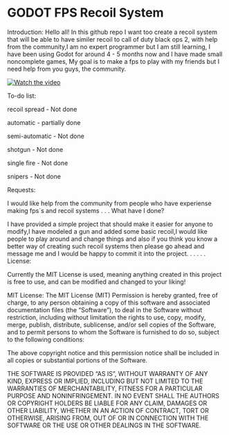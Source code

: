 # GODOT FPS Recoil System
Introduction:
Hello all! In this github repo I want too create a recoil system that will be able to have similer recoil to call of duty black ops 2, with help from the community,I am no expert programmer but I am still learning, I have been using Godot for around 4 - 5 months now and I have made small noncomplete games, My goal is to make a fps to play with my friends but I need help from you guys, the community.

[![Watch the video](https://img.youtube.com/vi/T-D1KVIuvjA/maxresdefault.jpg)](https://youtu.be/T-D1KVIuvjA)

To-do list:
  
  recoil spread - Not done
  
  automatic - partially done
  
  semi-automatic - Not done
  
  shotgun - Not done
  
  single fire - Not done
  
  snipers - Not done
  
  
 Requests:
 
 
 I would like help from the community from people who have experiense making fps´s and recoil systems
 .
 .
 .
 What have I done?
 
 
 I have provided a simple project that should make it easier for anyone to modify,I have modeled a gun and added some basic recoil,I would like people to play
 around and change things and also if you think you know a better way of creating such recoil systems then please go ahead and message me and I would be happy to 
 commit it into the project.
 .
 .
 .
 .
 .
 License:
 
 Currently the MIT License is used, meaning anything created in this project is free to use, and can be modified and changed to your liking!
 
 MIT License:
  The MIT License (MIT)
Permission is hereby granted, free of charge, to any person obtaining a copy of this software and associated documentation files (the “Software”), to deal in the Software without restriction, including without limitation the rights to use, copy, modify, merge, publish, distribute, sublicense, and/or sell copies of the Software, and to permit persons to whom the Software is furnished to do so, subject to the following conditions:

The above copyright notice and this permission notice shall be included in all copies or substantial portions of the Software.

THE SOFTWARE IS PROVIDED “AS IS”, WITHOUT WARRANTY OF ANY KIND, EXPRESS OR IMPLIED, INCLUDING BUT NOT LIMITED TO THE WARRANTIES OF MERCHANTABILITY, FITNESS FOR A PARTICULAR PURPOSE AND NONINFRINGEMENT. IN NO EVENT SHALL THE AUTHORS OR COPYRIGHT HOLDERS BE LIABLE FOR ANY CLAIM, DAMAGES OR OTHER LIABILITY, WHETHER IN AN ACTION OF CONTRACT, TORT OR OTHERWISE, ARISING FROM, OUT OF OR IN CONNECTION WITH THE SOFTWARE OR THE USE OR OTHER DEALINGS IN THE SOFTWARE.

